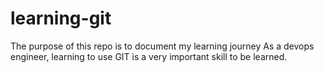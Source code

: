 # learning-git
The purpose of this repo is to document my learning journey
As a devops engineer, learning to use GIT is a very important skill to be learned.
